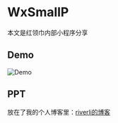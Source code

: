 # WxSmallP
本文是红领巾内部小程序分享
## Demo
![Demo](https://raw.githubusercontent.com/riverlj/WxSmallP/master/images/Demo_1.png)
## PPT
放在了我的个人博客里：[riverli的博客](http://www.jianshu.com/p/7ab1d51fba71)
